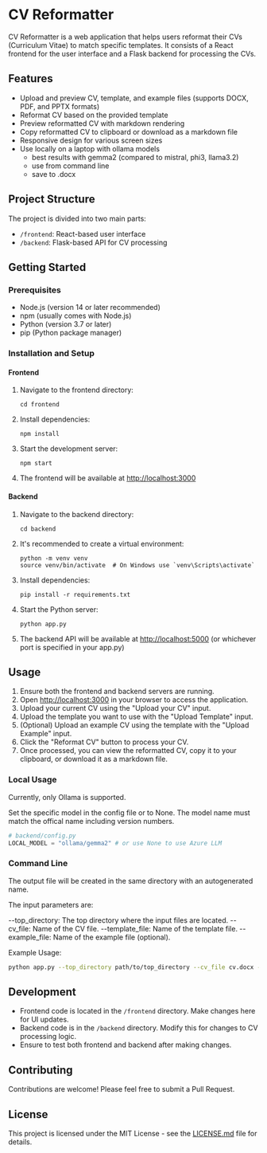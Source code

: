 # CV Reformatter

CV Reformatter is a web application that helps users reformat their CVs (Curriculum Vitae) to match specific templates. It consists of a React frontend for the user interface and a Flask backend for processing the CVs.

## Features

- Upload and preview CV, template, and example files (supports DOCX, PDF, and PPTX formats)
- Reformat CV based on the provided template
- Preview reformatted CV with markdown rendering
- Copy reformatted CV to clipboard or download as a markdown file
- Responsive design for various screen sizes
- Use locally on a laptop with ollama models
   - best results with gemma2 (compared to mistral, phi3, llama3.2)
   - use from command line
   - save to .docx

## Project Structure

The project is divided into two main parts:

- `/frontend`: React-based user interface
- `/backend`: Flask-based API for CV processing

## Getting Started

### Prerequisites

- Node.js (version 14 or later recommended)
- npm (usually comes with Node.js)
- Python (version 3.7 or later)
- pip (Python package manager)

### Installation and Setup

#### Frontend

1. Navigate to the frontend directory:
   ```
   cd frontend
   ```

2. Install dependencies:
   ```
   npm install
   ```

3. Start the development server:
   ```
   npm start
   ```

4. The frontend will be available at [http://localhost:3000](http://localhost:3000)

#### Backend

1. Navigate to the backend directory:
   ```
   cd backend
   ```

2. It's recommended to create a virtual environment:
   ```
   python -m venv venv
   source venv/bin/activate  # On Windows use `venv\Scripts\activate`
   ```

3. Install dependencies:
   ```
   pip install -r requirements.txt
   ```

4. Start the Python server:
   ```
   python app.py
   ```

5. The backend API will be available at [http://localhost:5000](http://localhost:5000) (or whichever port is specified in your app.py)

## Usage

1. Ensure both the frontend and backend servers are running.
2. Open [http://localhost:3000](http://localhost:3000) in your browser to access the application.
3. Upload your current CV using the "Upload your CV" input.
4. Upload the template you want to use with the "Upload Template" input.
5. (Optional) Upload an example CV using the template with the "Upload Example" input.
6. Click the "Reformat CV" button to process your CV.
7. Once processed, you can view the reformatted CV, copy it to your clipboard, or download it as a markdown file.

### Local Usage

Currently, only Ollama is supported.

Set the specific model in the config file or to None.
The model name must match the offical name including version numbers.


```python
# backend/config.py
LOCAL_MODEL = "ollama/gemma2" # or use None to use Azure LLM
```

### Command Line

The output file will be created in the same directory with an autogenerated name.

The input parameters are:

--top_directory: The top directory where the input files are located.
--cv_file: Name of the CV file.
--template_file: Name of the template file.
--example_file: Name of the example file (optional).

Example Usage:
```sh
python app.py --top_directory path/to/top_directory --cv_file cv.docx --template_file template.docx --example_file example.docx
```

## Development

- Frontend code is located in the `/frontend` directory. Make changes here for UI updates.
- Backend code is in the `/backend` directory. Modify this for changes to CV processing logic.
- Ensure to test both frontend and backend after making changes.

## Contributing

Contributions are welcome! Please feel free to submit a Pull Request.

## License

This project is licensed under the MIT License - see the [LICENSE.md](LICENSE.md) file for details.
